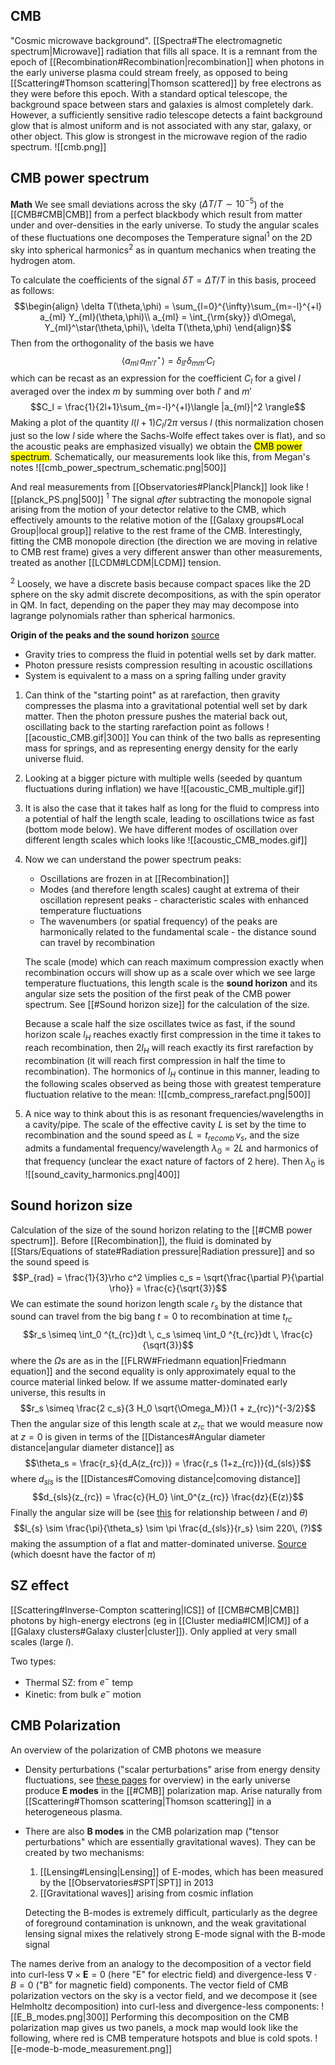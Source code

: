 ## CMB
"Cosmic microwave background". [[Spectra#The electromagnetic spectrum|Microwave]] radiation that fills all space. It is a remnant from the epoch of [[Recombination#Recombination|recombination]] when photons in the early universe plasma could stream freely, as opposed to being [[Scattering#Thomson scattering|Thomson scattered]] by free electrons as they were before this epoch. With a standard optical telescope, the background space between stars and galaxies is almost completely dark. However, a sufficiently sensitive radio telescope detects a faint background glow that is almost uniform and is not associated with any star, galaxy, or other object. This glow is strongest in the microwave region of the radio spectrum.
![[cmb.png]]


## CMB power spectrum

**Math**
We see small deviations across the sky ($\Delta T/T \sim 10^{-5}$) of the [[CMB#CMB|CMB]] from a perfect blackbody which result from matter under and over-densities in the early universe. To study the angular scales of these fluctuations one decomposes the Temperature signal$^1$ on the 2D sky into spherical harmonics$^2$ as in quantum mechanics when treating the hydrogen atom. 

To calculate the coefficients of the signal $\delta T = \Delta T/T$ in this basis, proceed as follows: $$\begin{align}
\delta T(\theta,\phi) = \sum_{l=0}^{\infty}\sum_{m=-l}^{+l} a_{ml} Y_{ml}(\theta,\phi)\\
a_{ml} = \int_{\rm{sky}} d\Omega\, Y_{ml}^\star(\theta,\phi)\, \delta T(\theta,\phi)
\end{align}$$Then from the orthogonality of the basis we have $$\langle a_{ml} \, a_{m'l'}^\star\rangle = \delta_{ll'}\delta_{m m'} C_l$$which can be recast as an expression for the coefficient $C_l$ for a givel $l$ averaged over the index $m$ by summing over both $l'$ and $m'$ $$C_l = \frac{1}{2l+1}\sum_{m=-l}^{+l}\langle |a_{ml}|^2 \rangle$$Making a plot of the quantity $l(l+1)C_l/2\pi$ versus $l$ (this normalization chosen just so the low $l$ side where the Sachs-Wolfe effect takes over is flat), and so the acoustic peaks are emphasized visually) we obtain the <mark class="hltr-pink">CMB power spectrum</mark>. Schematically, our measurements look like this, from Megan's notes 
![[cmb_power_spectrum_schematic.png|500]]

And real measurements from [[Observatories#Planck|Planck]] look like 
![[planck_PS.png|500]]
$^1$ The signal *after* subtracting the monopole signal arising from the motion of your detector relative to the CMB, which effectively amounts to the relative motion of the [[Galaxy groups#Local Group|local group]] relative to the rest frame of the CMB. Interestingly, fitting the CMB monopole direction (the direction we are moving in relative to CMB rest frame) gives a very different answer than other measurements, treated as another [[LCDM#LCDM|LCDM]] tension.

$^2$ Loosely, we have a discrete basis because compact spaces like the 2D sphere on the sky admit discrete decompositions, as with the spin operator in QM. In fact, depending on the paper they may may decompose into lagrange polynomials rather than spherical harmonics.


**Origin of the peaks and the sound horizon**
[source](http://background.uchicago.edu/~whu/intermediate/acoustic.html)
-   Gravity tries to compress the fluid in potential wells set by dark matter.
-   Photon pressure resists compression resulting in acoustic oscillations
-   System is equivalent to a mass on a spring falling under gravity

1. Can think of the "starting point" as at rarefaction, then gravity compresses the plasma into a gravitational potential well set by dark matter. Then the photon pressure pushes the material back out, oscillating back to the starting rarefaction point as follows
   ![[acoustic_CMB.gif|300]]
   You can think of the two balls as representing mass for springs, and as representing energy density for the early universe fluid. 
   
2. Looking at a bigger picture with multiple wells (seeded by quantum fluctuations during inflation) we have
   ![[acoustic_CMB_multiple.gif]]

3. It is also the case that it takes half as long for the fluid to compress into a potential of half the length scale, leading to oscillations twice as fast (bottom mode below). We have different modes of oscillation over different length scales which looks like 
   ![[acoustic_CMB_modes.gif]]

4. Now we can understand the power spectrum peaks:
   -   Oscillations are frozen in at [[Recombination]]
   -   Modes (and therefore length scales) caught at extrema of their oscillation represent peaks - characteristic scales with enhanced temperature fluctuations
   -   The wavenumbers (or spatial frequency) of the peaks are harmonically related to the fundamental scale - the distance sound can travel by recombination

   The scale (mode) which can reach maximum compression exactly when recombination occurs will show up as a scale over which we see large temperature fluctuations, this length scale is the **sound horizon** and its angular size sets the position of the first peak of the CMB power spectrum. See [[#Sound horizon size]] for the calculation of the size.

   Because a scale half the size oscillates twice as fast, if the sound horizon scale $l_H$ reaches exactly first compression in the time it takes to reach recombination, then $2 l_H$ will reach exactly its first rarefaction by recombination (it will reach first compression in half the time to recombination). The hormonics of $l_H$ continue in this manner, leading to the following scales observed as being those with greatest temperature fluctuation relative to the mean:
   ![[cmb_compress_rarefact.png|500]]

5. A nice way to think about this is as resonant frequencies/wavelengths in a cavity/pipe. The scale of the effective cavity $L$ is set by the time to recombination and the sound speed as $L = t_{recomb}\,v_s$, and the size admits a fundamental frequency/wavelength $\lambda_0 = 2L$  and harmonics of that frequency (unclear the exact nature of factors of 2 here). Then $\lambda_0$ is 
   ![[sound_cavity_harmonics.png|400]]

## Sound horizon size
Calculation of the size of the sound horizon relating to the [[#CMB power spectrum]]. Before [[Recombination]], the fluid is dominated by [[Stars/Equations of state#Radiation pressure|Radiation pressure]] and so the sound speed is $$P_{rad} = \frac{1}{3}\rho c^2 \implies c_s = \sqrt{\frac{\partial P}{\partial \rho}} = \frac{c}{\sqrt{3}}$$We can estimate the sound horizon length scale $r_s$ by the distance that sound can travel from the big bang $t = 0$ to recombination at time $t_{rc}$ $$r_s \simeq \int_0 ^{t_{rc}}dt \, c_s \simeq \int_0 ^{t_{rc}}dt \, \frac{c}{\sqrt{3}}$$where the $\Omega$s are as in the [[FLRW#Friedmann equation|Friedmann equation]] and the second equality is only approximately equal to the cource material linked below. If we assume matter-dominated early universe, this results in $$r_s \simeq \frac{2 c_s}{3 H_0 \sqrt{\Omega_M}}(1 + z_{rc})^{-3/2}$$Then the angular size of this length scale at $z_{rc}$ that we would measure now at $z=0$ is given in terms of the [[Distances#Angular diameter distance|angular diameter distance]] as $$\theta_s = \frac{r_s}{d_A(z_{rc})} = \frac{r_s (1+z_{rc})}{d_{sls}}$$where $d_{sls}$ is the [[Distances#Comoving distance|comoving distance]] $$d_{sls}(z_{rc}) =  \frac{c}{H_0} \int_0^{z_{rc}} \frac{dz}{E(z)}$$Finally the angular size will be (see [this](https://physics.stackexchange.com/questions/54124/relation-between-multipole-moment-and-angular-scale-of-cmb) for relationship between $l$ and $\theta$)$$l_{s} \sim \frac{\pi}{\theta_s} \sim \pi \frac{d_{sls}}{r_s} \sim 220\, (?)$$making the assumption of a flat and matter-dominated universe. [Source](https://ned.ipac.caltech.edu/level5/Sept02/Reid/Reid5_2.html) (which doesnt have the factor of $\pi$)


## SZ effect
[[Scattering#Inverse-Compton scattering|ICS]] of [[CMB#CMB|CMB]] photons by high-energy electrons (eg in [[Cluster media#ICM|ICM]] of a [[Galaxy clusters#Galaxy cluster|cluster]]). Only applied at very small scales (large $l$).

Two types:
- Thermal SZ: from $e^-$ temp
- Kinetic: from bulk $e^-$ motion


## CMB Polarization
An overview of the polarization of CMB photons we measure
- Density perturbations ("scalar perturbations" arise from energy density fluctuations, see [these pages](https://w.astro.berkeley.edu/~mwhite/polar/node4.html) for overview) in the early universe produce **E modes** in the [[#CMB]] polarization map. Arise naturally from [[Scattering#Thomson scattering|Thomson scattering]] in a heterogeneous plasma. 
- There are also **B modes** in the CMB polarization map ("tensor perturbations" which are essentially gravitational waves). They can be created by two mechanisms: 
  1. [[Lensing#Lensing|Lensing]] of E-modes, which has been measured by the [[Observatories#SPT|SPT]] in 2013
  2. [[Gravitational waves]] arising from cosmic inflation
  
  Detecting the B-modes is extremely difficult, particularly as the degree of foreground contamination is unknown, and the weak gravitational lensing signal mixes the relatively strong E-mode signal with the B-mode signal

The names derive from an analogy to the decomposition of a vector field into curl-less  $\nabla \times \mathbf{E} = 0$ (here "E" for electric field) and divergence-less $\nabla \cdot  B = 0$ ("B" for magnetic field) components. The vector field of CMB polarization vectors on the sky is a vector field, and we decompose it (see Helmholtz decomposition) into curl-less and divergence-less components:
![[E_B_modes.png|300]]
Performing this decomposition on the CMB polarization map gives us two panels, a mock map would look like the following, where red is CMB temperature hotspots and blue is cold spots.
![[e-mode-b-mode_measurement.png]]

